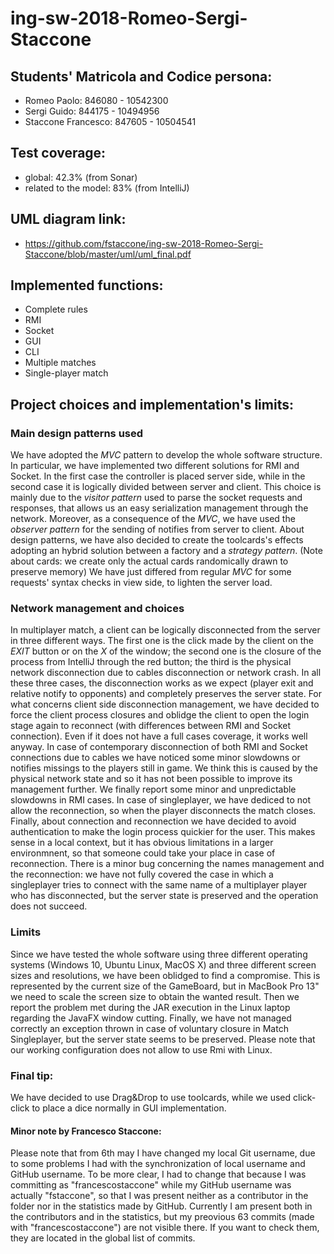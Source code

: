 # ing-sw-2018-Romeo-Sergi-Staccone

## Students' Matricola and Codice persona:
* Romeo Paolo: 			846080 - 10542300
* Sergi Guido: 			844175 - 10494956
* Staccone Francesco: 		847605 - 10504541

## Test coverage:
* global: 42.3% (from Sonar)
* related to the model: 83% (from IntelliJ)

## **UML** diagram link:
* https://github.com/fstaccone/ing-sw-2018-Romeo-Sergi-Staccone/blob/master/uml/uml_final.pdf
	
## Implemented functions:
* Complete rules
* RMI
* Socket
* GUI
* CLI
* Multiple matches
* Single-player match
	
## Project choices and implementation's limits:

### Main design patterns used
We have adopted the *MVC* pattern to develop the whole software structure.
In particular, we have implemented two different solutions for RMI and Socket. In the first case the controller is placed server side, while in the second case it is logically divided between server and client. This choice is mainly due to the *visitor pattern* used to parse the socket requests and responses, that allows us an easy serialization management through the network.
Moreover, as a consequence of the *MVC*, we have used the *observer pattern* for the sending of notifies from server to client. About design patterns, we have also decided to create the toolcards's effects adopting an hybrid solution between a factory and a *strategy pattern*. (Note about cards: we create only the actual cards randomically drawn to preserve memory)
We have just differed from regular *MVC* for some requests' syntax checks in view side, to lighten the server load.

### Network management and choices
In multiplayer match, a client can be logically disconnected from the server in three different ways.
The first one is the click made by the client on the *EXIT* button or on the *X* of the window; the second one is the closure of the process from IntelliJ through the red button; the third is the physical network disconnection due to cables disconnection or network crash.
In all these three cases, the disconnection works as we expect (player exit and relative notify to opponents) and completely preserves the server state. For what concerns client side disconnection management, we have decided to force the client process closures and oblidge the client to open the login stage again to reconnect (with differences between RMI and Socket connection). Even if it does not have a full cases coverage, it works well anyway.
In case of contemporary disconnection of both RMI and Socket connections due to cables we have noticed some minor slowdowns or notifies missings to the players still in game. We think this is caused by the physical network state and so it has not been possible to improve its management further. We finally report some minor and unpredictable slowdowns in RMI cases.
In case of singleplayer, we have dediced to not allow the reconnection, so when the player disconnects the match closes.
Finally, about connection and reconnection we have decided to avoid authentication to make the login process quickier for the user. This makes sense in a local context, but it has obvious limitations in a larger environmnent, so that someone could take your place in case of reconnection.
There is a minor bug concerning the names management and the reconnection: we have not fully covered the case in which a singleplayer tries to connect with the same name of a multiplayer player who has disconnected, but the server state is preserved and the operation does not succeed.

### Limits
Since we have tested the whole software using three different operating systems (Windows 10, Ubuntu Linux, MacOS X) and three different screen sizes and resolutions, we have been oblidged to find a compromise. This is represented by the current size of the GameBoard, but in MacBook Pro 13" we need to scale the screen size to obtain the wanted result.
Then we report the problem met during the JAR execution in the Linux laptop regarding the JavaFX window cutting.
Finally, we have not managed correctly an exception thrown in case of voluntary closure in Match Singleplayer, but the server state seems to be preserved.
Please note that our working configuration does not allow to use Rmi with Linux.

### Final tip:
We have decided to use Drag&Drop to use toolcards, while we used click-click to place a dice normally in GUI implementation.

#### Minor note by Francesco Staccone:
Please note that from 6th may I have changed my local Git username, due to some problems I had with the synchronization of local username and GitHub username. To be more clear, I had to change that because I was committing as "francescostaccone" while my GitHub username was actually "fstaccone", so that I was present neither as a contributor in the folder nor in the statistics made by GitHub. Currently I am present both in the contributors and in the statistics, but my preovious 63 commits (made with "francescostaccone") are not visible there. If you want to check them, they are located in the global list of commits. 
